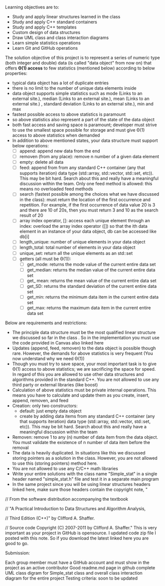 Learning objectives are to:
- Study and apply linear structures learned in the class
- Study and apply C++ standard containers
- Study and apply C++ templates
- Custom design of data structures
- Draw   UML class and class interaction diagrams
- Learn simple statistics operations 
- Learn Git and GitHub operations

The solution objective of this project is to represent a series of numeric type (both integer and double) data (is called "data object" from now on) that offers **Θ(1) access** to few statistics (mentioned below)  according to below properties:

- typical data object has a lot of duplicate entries 
- there is no limit to the number of unique data elements inside
- data object supports simple statistics such as mode (Links to an external site.), median (Links to an external site.), mean (Links to an external site.) ,  standard deviation (Links to an external site.), min and max
- fastest possible access to above statistics is paramount
- so above statistics also represent a part of the state of the data object
- both fast access and saving space is paramount; developer must strive to use the smallest space possible for storage and must give Θ(1) access to above statistics when demanded
- In addition to above mentioned states, your data structure must support below operations:
  - [ ] append: append new data from the end
  - [ ] removen (from any place): remove n number of a given data element
  - [ ] empty: delete all data
  - [ ] feed: append from from any standard C++ container (any that supports iteration) data type (std::array, std::vector, std::set, etc)). This may be bit hard. Search about this and really have a meaningful discussion within the team.  Only one feed method is allowed: this means no overloaded feed methods
  - [ ] search (fastest possible among the choices what we have  discussed in the class): must return the location of the first occurrence and repetition. For example, if the first occurrence of data value 20 is 3  and there are 10 of 20s, then you must return 3 and 10 as the search result of 20
  - [ ] array index operator, []: access each unique element through an index: overload the array index operator ([]) so that the ith data element in an instance of your data object, db can be accessed like db[i]
  - [ ] length_unique: number of unique elements in your data object
  - [ ] length_total: total number of elements in your data object
  - [ ] unique_set: return all the unique elements as an std::set
  - [ ] getters (all must be Θ(1)):
    - [ ] get_mode: returns the mode value of the current entire data set
    - [ ] get_median: returns the median value of the current entire data set
    - [ ] get_ mean: returns the mean value of the current entire data set
    - [ ] get_SD: returns the standard deviation  of the current entire data set
    - [ ] get_min: returns the minimum data item in the current entire data set
    - [ ] get_max: returns the maximum data item in the current entire data set 
    
Below are requirements and restrictions:
- The principle data structure must be the most qualified linear structure we discussed so far in the class . So in the implementation you must use the code provided in Canvas also linked here
- Updates (append, feed, removen) to the data object is possible though rare. However, the demands for above statistics is very frequent (You now understand why we need Θ(1))
- Though you must try to save space, your most important task is to give Θ(1) access to above statistics; we are sacrificing the space for speed. In regard of this you are allowed to use other data structures and algorithms provided in the standard C++. You are not allowed to use any third party or external libraries (like boost)
- Calculation of above statistics must be private internal operations. This means you have to calculate and update them as you create, insert, append, removen, and feed
- Creation: only two constructors:
  - default: just empty data object
  - create by adding data items from any standard C++ container (any that supports iteration) data type (std::array, std::vector, std::set, etc)). This may be bit hard. Search about this and really have a meaningful discussion within the team
- Removen: remove 1 to any (n) number of data item from the data object. You must validate the existence of n number of data item before the removal 
- The data is heavily duplicated. In situations like this we discussed storing pointers as a solution in the class. However, you are not allowed to use this (storing pointers) method here.
- You are not allowed to use any C/C++ math libraries
- Write your entire solutions with the class name "Simple_stat" in a single header named "simple_stat.h" file and test it in a separate main program
- In the same project since you will be using linear structures headers linked here, make sure those headers contain the copyright note, "

// From the software distribution accompanying the textbook

// "A Practical Introduction to Data Structures and Algorithm Analysis,

// Third Edition (C++)" by Clifford A. Shaffer.

// Source code Copyright (C) 2007-2011 by Clifford A. Shaffer."
This is very important as your project in GitHub is opensource. 
I updated code zip file I posted with this note. So if you download 
the latest linked here you are good to go.

Submission:

Each group member must have a GitHub account and must show in the project as an active contributor
Good readme.md page in github 
complete UML class digram for Simple_stat class and overall class interaction diagram for the entire project
Testing criteria: soon to be updated
